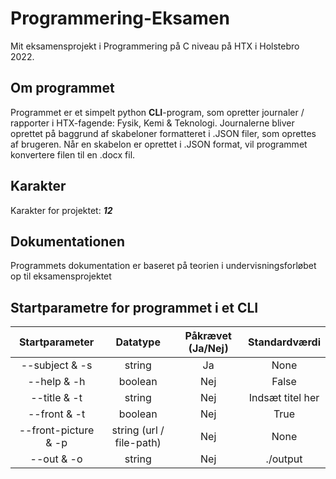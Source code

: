 # Programmering-Eksamen
Mit eksamensprojekt i Programmering på C niveau på HTX i Holstebro 2022.

## Om programmet
Programmet er et simpelt python **CLI**-program, som opretter journaler / rapporter i HTX-fagende: Fysik, Kemi & Teknologi. Journalerne bliver oprettet på baggrund af skabeloner formatteret i .JSON filer, som oprettes af brugeren. Når en skabelon er oprettet i .JSON format, vil programmet konvertere filen til en .docx fil.

## Karakter
Karakter for projektet: _**12**_

## Dokumentationen
Programmets dokumentation er baseret på teorien i undervisningsforløbet op til eksamensprojektet


## Startparametre for programmet i et CLI
Startparameter | Datatype | Påkrævet (Ja/Nej) | Standardværdi |
:---: | :---: | :---: | :---: |
--subject & -s | string | Ja | None |
--help & -h | boolean | Nej | False |
--title & -t | string | Nej | Indsæt titel her |
--front & -t | boolean | Nej | True |
--front-picture & -p | string (url / file-path) | Nej | None |
--out & -o | string | Nej | ./output |
